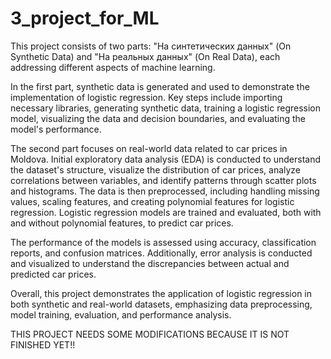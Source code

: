 # 3_project_for_ML

This project consists of two parts: "На синтетических данных" (On Synthetic Data) and "На реальных данных" (On Real Data), each addressing different aspects of machine learning.

In the first part, synthetic data is generated and used to demonstrate the implementation of logistic regression. Key steps include importing necessary libraries, generating synthetic data, training a logistic regression model, visualizing the data and decision boundaries, and evaluating the model's performance.

The second part focuses on real-world data related to car prices in Moldova. Initial exploratory data analysis (EDA) is conducted to understand the dataset's structure, visualize the distribution of car prices, analyze correlations between variables, and identify patterns through scatter plots and histograms. The data is then preprocessed, including handling missing values, scaling features, and creating polynomial features for logistic regression. Logistic regression models are trained and evaluated, both with and without polynomial features, to predict car prices.

The performance of the models is assessed using accuracy, classification reports, and confusion matrices. Additionally, error analysis is conducted and visualized to understand the discrepancies between actual and predicted car prices.

Overall, this project demonstrates the application of logistic regression in both synthetic and real-world datasets, emphasizing data preprocessing, model training, evaluation, and performance analysis.

THIS PROJECT NEEDS SOME MODIFICATIONS BECAUSE IT IS NOT FINISHED YET!!
